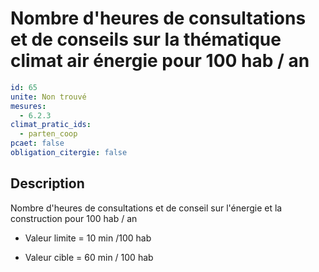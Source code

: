 # Nombre d'heures de consultations et de conseils sur la thématique climat air énergie pour 100 hab / an
```yaml
id: 65
unite: Non trouvé
mesures:
  - 6.2.3
climat_pratic_ids:
  - parten_coop
pcaet: false
obligation_citergie: false
```
## Description
Nombre d'heures de consultations et de conseil sur l'énergie et la construction pour 100 hab / an

- Valeur limite = 10 min /100 hab

- Valeur cible = 60 min / 100 hab


